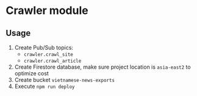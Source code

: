 # Crawler module

## Usage

1. Create Pub/Sub topics: 
    - `crawler.crawl_site`
    - `crawler.crawl_article`
1. Create Firestore database, make sure project location is `asia-east2` to optimize cost
1. Create bucket `vietnamese-news-exports`
1. Execute `npm run deploy`
